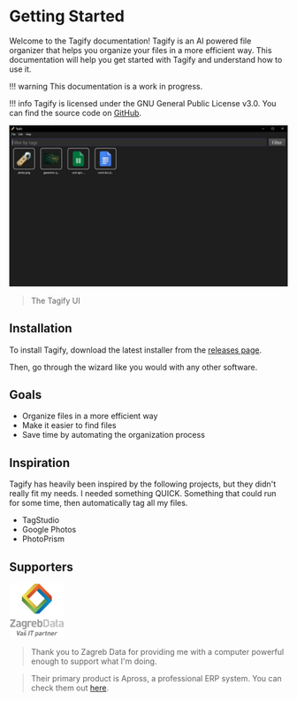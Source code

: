 # Getting Started

Welcome to the Tagify documentation! Tagify is an AI powered file organizer that helps you organize your files in a more efficient way. This documentation will help you get started with Tagify and understand how to use it.

!!! warning
    This documentation is a work in progress.

!!! info
    Tagify is licensed under the GNU General Public License v3.0. You can find the source code on [GitHub](https://github.com/TagifyProject/Tagify).

![Tagify](assets/screenshot.png)

> The Tagify UI

## Installation

To install Tagify, download the latest installer from the [releases page](https://github.com/TagifyProject/Tagify/releases).

Then, go through the wizard like you would with any other software.

## Goals

- Organize files in a more efficient way
- Make it easier to find files
- Save time by automating the organization process

## Inspiration

Tagify has heavily been inspired by the following projects, but they didn't really fit my needs.
I needed something QUICK. Something that could run for some time, then automatically tag all my files.

- TagStudio
- Google Photos
- PhotoPrism

## Supporters

<img src="assets/zagreb-data.png" alt="Zagreb Data" width="100">

> Thank you to Zagreb Data for providing me with a computer powerful enough to support what I'm doing.

> Their primary product is Apross, a professional ERP system.
> You can check them out [here](https://www.zgdata.hr/).
